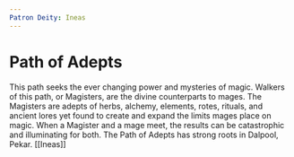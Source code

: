 ```yaml
---
Patron Deity: Ineas
---
```


# Path of Adepts


This path seeks the ever changing power and mysteries of magic. Walkers of this path, or Magisters, are the divine counterparts to mages. The Magisters are adepts of herbs, alchemy, elements, rotes, rituals, and ancient lores yet found to create and expand the limits mages place on magic. When a Magister and a mage meet, the results can be catastrophic and illuminating for both. The Path of Adepts has strong roots in Dalpool, Pekar.
[[Ineas]]
